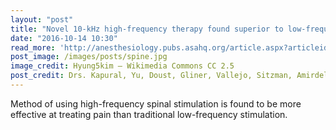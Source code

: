 ```yaml
---
layout: "post"
title: "Novel 10-kHz high-frequency therapy found superior to low-frequency spinal cord stimulation for pain treatment"
date: "2016-10-14 10:30"
read_more: 'http://anesthesiology.pubs.asahq.org/article.aspx?articleid=2411790'
post_image: /images/posts/spine.jpg
image_credit: Hyung5kim — Wikimedia Commons CC 2.5
post_credit: Drs. Kapural, Yu, Doust, Gliner, Vallejo, Sitzman, Amirdelfman, Morgan, Brown, Yearwood, Bundschu, Burton, Yang, Benyamin, Burgher — Anesthesiology
---
```

Method of using high-frequency spinal stimulation is found to be more effective at treating pain than traditional low-frequency stimulation.
